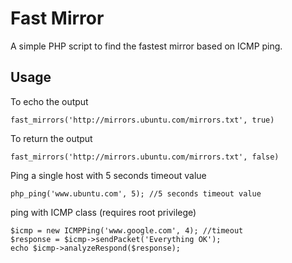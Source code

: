 # Fast Mirror

A simple PHP script to find the fastest mirror based on ICMP ping.

## Usage
To echo the output

```
fast_mirrors('http://mirrors.ubuntu.com/mirrors.txt', true)

```

To return the output

```
fast_mirrors('http://mirrors.ubuntu.com/mirrors.txt', false)

```

Ping a single host with 5 seconds timeout value

```
php_ping('www.ubuntu.com', 5); //5 seconds timeout value

```

ping with ICMP class (requires root privilege)

```
$icmp = new ICMPPing('www.google.com', 4); //timeout
$response = $icmp->sendPacket('Everything OK');
echo $icmp->analyzeRespond($response);

```